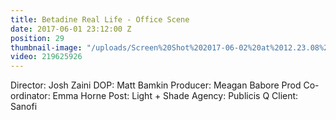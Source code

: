 ```yaml
---
title: Betadine Real Life - Office Scene
date: 2017-06-01 23:12:00 Z
position: 29
thumbnail-image: "/uploads/Screen%20Shot%202017-06-02%20at%2012.23.08%20pm.png"
video: 219625926
---
```


Director: Josh Zaini
DOP: Matt Bamkin
Producer: Meagan Babore
Prod Co-ordinator: Emma Horne
Post: Light + Shade 
Agency: Publicis Q
Client: Sanofi